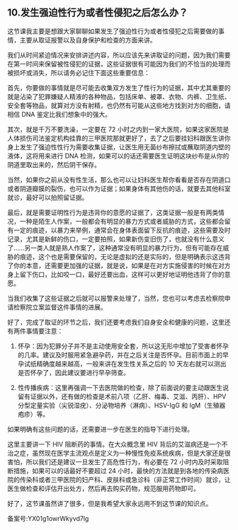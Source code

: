 ## 10.发生强迫性行为或者性侵犯之后怎么办？
这节课我主要是想跟大家聊聊如果发生了强迫性行为或者性侵犯之后需要做的事情，主要从取证报警以及自身保护和检查的方面来讲。


我们从时间紧迫情况来安排讲述内容，所以应该先来讲取证的问题，因为我们需要在第一时间来保留被性侵犯的证据，这些证据很有可能因为我们的不恰当的处理而被损坏或消失，所以请务必记住下面这些重要信息：


首先，你要做的事情就是尽可能去收集双方发生了性行为的证据，其中尤其重要的就是沾染了犯罪嫌疑人精液的各种物品，包括床单、被罩、衣物、内裤、卫生纸、安全套等物品，就算对方没有射精，也仍然有可能从这些地方找到对方的细胞，请相信 DNA 鉴定比我们想象中的强大。


其次，就是千万不要洗澡，一定要在 72 小时之内到一家大医院，如果这家医院是人体损伤司法鉴定机构挂靠的三甲医院那就更好了，去了之后要挂妇科跟医生讲你身上发生了强迫性性行为需要收集证据，让医生用无菌纱布擦拭或蘸取阴道内壁的液体，这将用来进行 DNA 检测，如果可以的话还需要医生证明这块纱布是从你的阴道里取出来的，然后阴干保存。


当然，如果你之前从没有性生活，那么也可以让妇科医生帮你看看是否存在阴道口或者阴道瓣膜的裂伤，也可以作为证据；如果身体有其他伤的话，就要去其他科室就诊，最好可以拍照留证据。


最后，就是需要证明性行为是违背你的意愿的证据了，这类证据一般是有两类情况，一种是陌生人作案，一般都会有明显的暴力方式或者威胁的方式，这些都会留有一定的痕迹，以暴力来举例，通常会在身体表面留下反抗的痕迹，这些需要及时记录，尤其是新鲜的伤口，一定要拍照，如果新伤变旧伤了，也就没有什么意义了……另一类人就是熟人作案了，这种通常没有明显的暴力行为，但有可能存在威胁的痕迹，这个也是需要保留的，无论是虚拟的还是实际的，但是明确表示这违背了你的本意，还需要更加强的证据，就是说，如果是在对方实施侵害的时候在对方身上留下伤口，比如咬一口，最好还要出血，这样可以更好地证明他违背了你的意愿。


当我们收集了这些证据之后就可以报警来处理了，当然，您也可以考虑去检察院申请检察院立案监督这件事情的进展。


好了，完成了取证的环节之后，我们还要考虑我们自身安全和健康的问题，这里还有两件事情要注意：


1. 怀孕：因为犯罪分子并不是主动使用安全套，所以这无形中增加了受害者怀孕的几率。建议及时服用紧急避孕药，并在之后关注是否怀孕。目前市面上的早孕试纸精确度越来越高，一般来讲在发生性关系之后的 10 天左右就可以测出是否怀孕了，因此建议要进行早孕筛查。


2. 性传播疾病：这里再强调一下去医院做的检查，除了前面说的要主动跟医生说留有证据以外，还有做的检查是术前八项（乙肝、梅毒、艾滋、丙肝）、HPV 分型定量实验（尖锐湿疣）、分泌物培养（淋病）、HSV-IgG 和 IgM（生殖器疱疹）等。


如果明确有这些问题的话，还需要进一步在医生的指导下进行处理。


这里主要讲一下 HIV 阻断药的事情。在大众概念里 HIV 背后的艾滋病还是一个不治之症，虽然现在医学主流观点是定义为一种慢性免疫系统疾病，但是大家还是很害怕，所以我们还是建议一旦发生了高危性行为，有必要在 72 小时内及时采取阻断措施，如果可以的话最好不要超过 24 小时，最快的方法就是到各地的传染病医院的传染科或者三甲医院的妇产科、皮肤科或急诊科（非正常工作时间）就诊，让医生做检查和评估开出处方，然后再去购买药物，规范服用药物即可。


好了，这节课虽然讲了很多，但是我希望大家永远用不到这节课的知识点。


备案号:YX01g1owrWkyvd7lg

